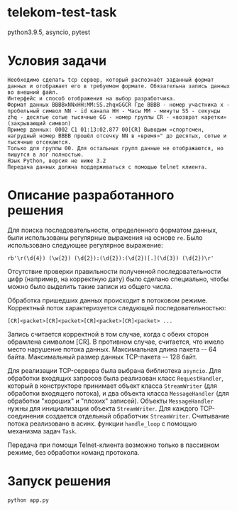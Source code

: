 # telekom-test-task
python3.9.5, asyncio, pytest
# Условия задачи
```
Необходимо сделать tcp сервер, который распознаёт заданный формат данных и отображает его в требуемом формате. Обязательна запись данных во внешний файл. 
Интерфейс и способ отображения на выбор разработчика. 
Формат данных BBBBxNNxHH:MM:SS.zhqxGGCR Где BBBB - номер участника x - пробельный символ NN - id канала HH - Часы MM - минуты SS - секунды zhq - десятые сотые тысячные GG - номер группы CR - «возврат каретки» (закрывающий символ)
Пример данных: 0002 C1 01:13:02.877 00[CR] Выводим «спортсмен, нагрудный номер BBBB прошёл отсечку NN в «время»" до десятых, сотые и тысячные отсекаются. 
Только для группы 00. Для остальных групп данные не отображаются, но пишутся в лог полностью.
Язык Python, версия не ниже 3.2
Передача данных должна поддерживаться с помощью telnet клиента.
```
# Описание разработанного решения

Для поиска последовательности, определенного форматом данных, были использованы регулярные выражения на основе ```re```. Было использовано следующее регулярное выражение:
```
rb'\r(\d{4}) (\w{2}) (\d{2}):(\d{2}):(\d{2})[.](\d{3}) (\d{2})\r'
``` 
Отсутствие проверки правильности полученной последовательности цифр (например, на корректную дату) было сделано специально, чтобы можно было выделить такие записи из общего числа.

Обработка пришедших данных происходит в потоковом режиме. Корректный поток характеризуется следующей последовательностью:
```
[CR]<packet>[CR]<packet>[CR]<packet>[CR]<packet> ...
```
Запись считается корректной в том случае, когда с обеих сторон обрамлена символом [CR]. В противном случае, считается, что имело место нарушение потока данных. Максимальная длина пакета -- 64 байта. Максимальный размер данных TCP-пакета -- 128 байт.



Для реализации TCP-сервера была выбрана библиотека ```asyncio```. Для обработки входящих запросов была реализован класс ```RequestHandler```, который в конструкторе принимает объект класса ```StreamWriter``` (для обработки входящего потока), и два объекта класса ```MessageHandler``` (для обработки "хороших" и "плохих" записей). Объекты ```MessageHandler``` нужны для инициализации объекта ```StreamWriter```. 
Для каждого TCP-соединения создается отдельный обработчик ```StreamWriter```.
Считывание потока реализовано в асинх. функции ```handle_loop``` с помощью механизма задач ```Task```. 

Передача при помощи Telnet-клиента возможно только в пассивном режиме, без обработки команд протокола.

# Запуск решения

```
python app.py
```